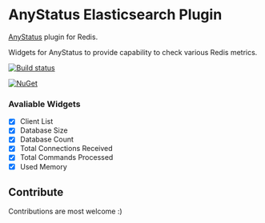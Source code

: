 # AnyStatus Elasticsearch Plugin
[AnyStatus](https://www.anystat.us) plugin for Redis.

Widgets for AnyStatus to provide capability to check various Redis metrics.

[![Build status](https://ci.appveyor.com/api/projects/status/vjr2x2lv2m1sc3tf?svg=true)](https://ci.appveyor.com/project/fatihboy/anystatusredis)

[![NuGet](https://img.shields.io/nuget/v/AnyStatus.Plugins.Redis.svg)](https://www.nuget.org/packages/AnyStatus.Plugins.Redis/)

### Avaliable Widgets

-  [x] Client List
-  [x] Database Size
-  [x] Database Count
-  [x] Total Connections Received
-  [x] Total Commands Processed
-  [x] Used Memory

## Contribute

Contributions are most welcome :)